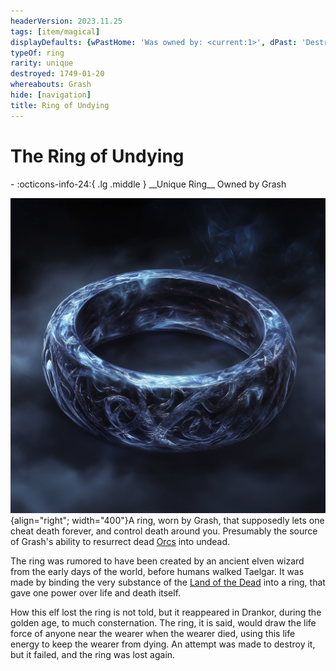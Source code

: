```yaml
---
headerVersion: 2023.11.25
tags: [item/magical]
displayDefaults: {wPastHome: 'Was owned by: <current:1>', dPast: 'Destroyed by [[Wellby]] on <endDate>'}
typeOf: ring
rarity: unique
destroyed: 1749-01-20
whereabouts: Grash
hide: [navigation]
title: Ring of Undying
---
```

# The Ring of Undying
<div class="grid cards ext-narrow-margin ext-one-column" markdown>
- :octicons-info-24:{ .lg .middle } __Unique Ring__  
   Owned by Grash  
</div>


![Ring of Undying](../../assets/ring-of-undying.jpg){align="right"; width="400"}A ring, worn by Grash, that supposedly lets one cheat death forever, and control death around you. Presumably the source of Grash's ability to resurrect dead [Orcs](<../../species/children-of-the-embodied-gods/orcs/orcs.md>) into undead. 

The ring was rumored to have been created by an ancient elven wizard from the early days of the world, before humans walked Taelgar. It was made by binding the very substance of the [Land of the Dead](<../../cosmology/multiverse/spiritual-realms/land-of-the-dead.md>) into a ring, that gave one power over life and death itself. 

How this elf lost the ring is not told, but it reappeared in Drankor, during the golden age, to much consternation. The ring, it is said, would draw the life force of anyone near the wearer when the wearer died, using this life energy to keep the wearer from dying. An attempt was made to destroy it, but it failed, and the ring was lost again. 


